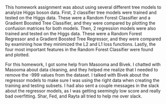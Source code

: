 This homework assignment was about using several different tree models to analyize Higgs boson data. First, 2 classifier tree models were trained and tested on the Higgs data. These were a Random Forest Classifier and a Gradient Boosted Tree Classifier, and they were compared by plotting the confusion matrices for both models. Then, 2 regression models were also trained and tested on the Higgs data. These were a Random Forest Regressor and a Gradient Boosted Tree Regressor, and they were compared by examining how they minimized the L2 and L1 loss functions. Lastly, the four most important features in the Random Forest Classifier were found and plotted.

For this homework, I got some help from Masooma and Bivek. I chatted with Masooma about data cleaning, and they helped me realize that I needed to remove the -999 values from the dataset. I talked with Bivek about the regressor models to make sure I was using the right data when creating the training and testing subsets. I had also sent a couple messages in the slack about the regressor models, as I was getting seemingly low score and really bad overfitting. Shar, Fed, and Rayta all tried to help me over slack.
